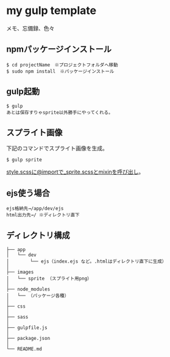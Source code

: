 # my gulp template
メモ、忘備録、色々

## npmパッケージインストール

```
$ cd projectName　※プロジェクトフォルダへ移動
$ sudo npm install　※パッケージインストール
```


## gulp起動
```
$ gulp
あとは保存すりゃsprite以外勝手にやってくれる。
```

## スプライト画像
下記のコマンドでスプライト画像を生成。

```
$ gulp sprite
```
style.scssに@importで_sprite.scssとmixinを呼び出し。

## ejs使う場合

```
ejs格納先→/app/dev/ejs
html出力先→/ ※ディレクトリ直下
```


## ディレクトリ構成

```
├── app
│   └── dev
│   　   └── ejs（index.ejs など。.htmlはディレクトリ直下に生成）
│
├── images
│   └── sprite （スプライト用png）
│
├── node_modules
│   └── （パッケージ各種）
│
├── css
│
├── sass
│
├── gulpfile.js
│
├── package.json
│
└── README.md
```
